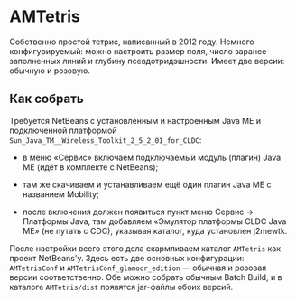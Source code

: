 # AMTetris

Собственно простой тетрис, написанный в 2012 году. Немного конфигурируемый:
можно настроить размер поля, число заранее заполненных линий и глубину
псевдотридэшности. Имеет две версии: обычную и розовую.


## Как собрать

Требуется NetBeans с установленным и настроенным Java ME и подключенной
платформой `Sun_Java_TM__Wireless_Toolkit_2_5_2_01_for_CLDC`:

* в меню «Сервис» включаем подключаемый модуль (плагин) Java ME (идёт 
  в комплекте с NetBeans);

* там же скачиваем и устанавливаем ещё один плагин Java ME с названием
  Mobility;

* после включения должен появиться пункт меню Сервис → Платформы Java, там
  добавляем «Эмулятор платформы CLDC Java ME» (не путать с CDC), указывая
  каталог, куда установлен j2mewtk.

После настройки всего этого дела скармливаем каталог `AMTetris` как проект
NetBeans'у. Здесь есть две основных конфигурации: `AMTetrisConf` и
`AMTetrisConf_glamoor_edition` — обычная и розовая версии соответственно.
Обе можно собрать обычным Batch Build, и в каталоге `AMTetris/dist` появятся
jar-файлы обоих версий.
